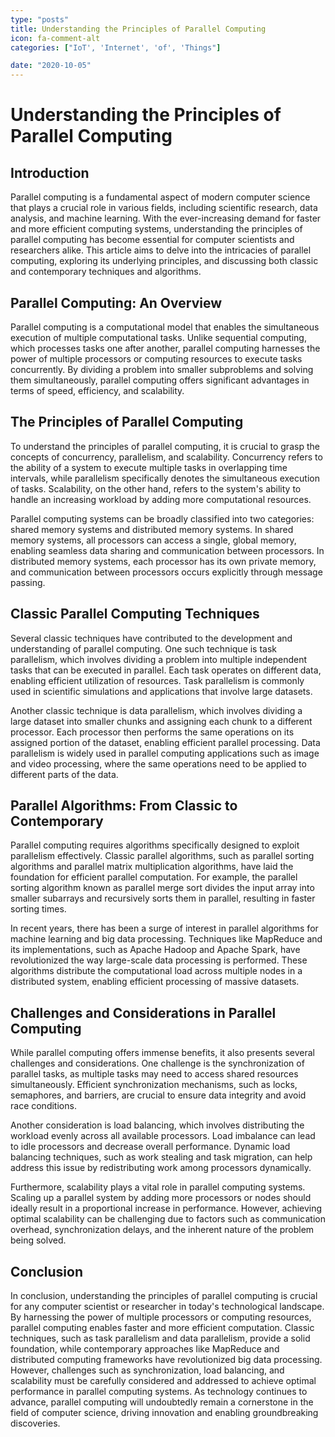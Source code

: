 ```yaml
---
type: "posts"
title: Understanding the Principles of Parallel Computing
icon: fa-comment-alt
categories: ["IoT', 'Internet', 'of', 'Things"]

date: "2020-10-05"
---
```


# Understanding the Principles of Parallel Computing

## Introduction

Parallel computing is a fundamental aspect of modern computer science that plays a crucial role in various fields, including scientific research, data analysis, and machine learning. With the ever-increasing demand for faster and more efficient computing systems, understanding the principles of parallel computing has become essential for computer scientists and researchers alike. This article aims to delve into the intricacies of parallel computing, exploring its underlying principles, and discussing both classic and contemporary techniques and algorithms.

## Parallel Computing: An Overview

Parallel computing is a computational model that enables the simultaneous execution of multiple computational tasks. Unlike sequential computing, which processes tasks one after another, parallel computing harnesses the power of multiple processors or computing resources to execute tasks concurrently. By dividing a problem into smaller subproblems and solving them simultaneously, parallel computing offers significant advantages in terms of speed, efficiency, and scalability.

## The Principles of Parallel Computing

To understand the principles of parallel computing, it is crucial to grasp the concepts of concurrency, parallelism, and scalability. Concurrency refers to the ability of a system to execute multiple tasks in overlapping time intervals, while parallelism specifically denotes the simultaneous execution of tasks. Scalability, on the other hand, refers to the system's ability to handle an increasing workload by adding more computational resources.

Parallel computing systems can be broadly classified into two categories: shared memory systems and distributed memory systems. In shared memory systems, all processors can access a single, global memory, enabling seamless data sharing and communication between processors. In distributed memory systems, each processor has its own private memory, and communication between processors occurs explicitly through message passing.

## Classic Parallel Computing Techniques

Several classic techniques have contributed to the development and understanding of parallel computing. One such technique is task parallelism, which involves dividing a problem into multiple independent tasks that can be executed in parallel. Each task operates on different data, enabling efficient utilization of resources. Task parallelism is commonly used in scientific simulations and applications that involve large datasets.

Another classic technique is data parallelism, which involves dividing a large dataset into smaller chunks and assigning each chunk to a different processor. Each processor then performs the same operations on its assigned portion of the dataset, enabling efficient parallel processing. Data parallelism is widely used in parallel computing applications such as image and video processing, where the same operations need to be applied to different parts of the data.

## Parallel Algorithms: From Classic to Contemporary

Parallel computing requires algorithms specifically designed to exploit parallelism effectively. Classic parallel algorithms, such as parallel sorting algorithms and parallel matrix multiplication algorithms, have laid the foundation for efficient parallel computation. For example, the parallel sorting algorithm known as parallel merge sort divides the input array into smaller subarrays and recursively sorts them in parallel, resulting in faster sorting times.

In recent years, there has been a surge of interest in parallel algorithms for machine learning and big data processing. Techniques like MapReduce and its implementations, such as Apache Hadoop and Apache Spark, have revolutionized the way large-scale data processing is performed. These algorithms distribute the computational load across multiple nodes in a distributed system, enabling efficient processing of massive datasets.

## Challenges and Considerations in Parallel Computing

While parallel computing offers immense benefits, it also presents several challenges and considerations. One challenge is the synchronization of parallel tasks, as multiple tasks may need to access shared resources simultaneously. Efficient synchronization mechanisms, such as locks, semaphores, and barriers, are crucial to ensure data integrity and avoid race conditions.

Another consideration is load balancing, which involves distributing the workload evenly across all available processors. Load imbalance can lead to idle processors and decrease overall performance. Dynamic load balancing techniques, such as work stealing and task migration, can help address this issue by redistributing work among processors dynamically.

Furthermore, scalability plays a vital role in parallel computing systems. Scaling up a parallel system by adding more processors or nodes should ideally result in a proportional increase in performance. However, achieving optimal scalability can be challenging due to factors such as communication overhead, synchronization delays, and the inherent nature of the problem being solved.

## Conclusion

In conclusion, understanding the principles of parallel computing is crucial for any computer scientist or researcher in today's technological landscape. By harnessing the power of multiple processors or computing resources, parallel computing enables faster and more efficient computation. Classic techniques, such as task parallelism and data parallelism, provide a solid foundation, while contemporary approaches like MapReduce and distributed computing frameworks have revolutionized big data processing. However, challenges such as synchronization, load balancing, and scalability must be carefully considered and addressed to achieve optimal performance in parallel computing systems. As technology continues to advance, parallel computing will undoubtedly remain a cornerstone in the field of computer science, driving innovation and enabling groundbreaking discoveries.
